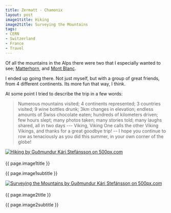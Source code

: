 ```yaml
---
title: Zermatt - Chamonix
layout: post
image1title: Hiking
image2title: Surveying the Mountains
tags: 
- CERN
- Switzerland
- France
- Travel
---
```


Of all the mountains in the Alps there were two that I especially wanted to see; <a href="http://en.wikipedia.org/wiki/Matterhorn">Matterhorn</a>, and <a href="http://en.wikipedia.org/wiki/Mont_Blanc">Mont Blanc</a>.

I ended up going there.
Not just myself, but with a group of great friends, from 4 different continents. 
Its more fun that way, I think.

At some point I tried to describe the trip in a few words:

<blockquote>
Numerous mountains visited; 4 continents represented; 3 countries visited; 9 wine bottles drunk; 3km changes in elevation; endless amounts of Swiss chocolate eaten; hundreds of kilometers driven; few hours slept; many photos taken; many stories told; many laughs shared, all in two days --- Viking, Viking One calls the other Viking Vikings, and thanks for a great goodbye trip! -- I hope you continue to row as tenaciously as you did this summer, in your own corner of the globe! 	
</blockquote>

<div id="myCarousel" class="carousel slide">
  <!-- Carousel items -->
	<div class="carousel-inner">
		<div class="active item">
<a href="http://500px.com/photo/46554248">
  <img src="http://ppcdn.500px.org/46554248/fdaca59fcbc416b9faaa825ba1e1ff26a19b088e/4.jpg" alt="Hiking by Guðmundur Kári Stefánsson on 500px.com" border="0" style="margin: 0 0 5px 0;">
</a>
			<div class="container">
				<div class="carousel-caption">
					<p class="lead"> {{ page.image1title }}</p>
					<p class="muted"> {{ page.image1subtitle }}</p>
				</div>
			</div>
		</div>
	</div>
</div>

<div id="myCarousel" class="carousel slide">
  <!-- Carousel items -->
	<div class="carousel-inner">
		<div class="active item">
<a href="http://500px.com/photo/44206782">
  <img src="http://pcdn.500px.net/44206782/cd02aeb12dba2860fa93027ec066689359ac3b14/4.jpg" alt="Surveying the Mountains by Guðmundur Kári Stefánsson on 500px.com" border="0" style="margin: 0 0 5px 0;">
</a>
			<div class="container">
				<div class="carousel-caption">
					<p class="lead"> {{ page.image2title }}</p>
					<p class="muted"> {{ page.image2subtitle }}</p>
				</div>
			</div>
		</div>
	</div>
</div>

